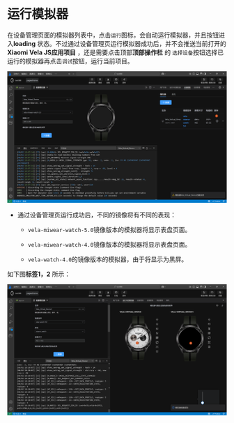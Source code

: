 <!-- 源地址: https://iot.mi.com/vela/quickapp/zh/tools/emulator/emulator-run.html -->

# 运行模拟器

在设备管理页面的模拟器列表中，点击`运行`图标，会自动运行模拟器，并且按钮进入**loading** 状态。不过通过设备管理页运行模拟器成功后，并不会推送当前打开的**Xiaomi Vela JS应用项目** ，还是需要点击顶部****顶部操作栏**** 的 `选择设备`按钮选择已运行的模拟器再点击`调试`按钮，运行当前项目。

![alt text](../../images/ide-emulator-11.36ded297.png)

  * 通过设备管理页运行成功后，不同的镜像将有不同的表现：

    * `vela-miwear-watch-5.0`镜像版本的模拟器将显示表盘页面。

    * `vela-miwear-watch-4.0`镜像版本的模拟器将显示表盘页面。

    * `vela-watch-4.0`的镜像版本的模拟器，由于将显示为黑屏。

如下图**标签1，2** 所示：

![alt text](../../images/ide-emulator-12.48a0ac1a.png)
